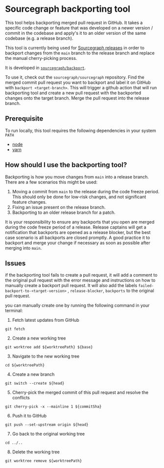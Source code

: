 # Sourcegraph backporting tool

This tool helps backporting merged pull request in GitHub. It takes a specific code change or feature that was developed on a newer version / commit in the codebase and apply's it to an older version of the same codebase (e.g. a release branch).

This tool is currently being used for [Sourcegraph releases](../process/releases/index.md) in order to backport changes from the `main` branch to the release branch and replace the manual cherry-picking process.

It is developed in [`sourcegraph/backport`](https://github.com/sourcegraph/backport).

To use it, check out the `sourcegraph/sourcegraph` repository. Find the merged commit pull request you want to backport and label it on GitHub with `backport <target-branch>`. This will trigger a github action that will run backporting tool and create a new pull request with the backported changes onto the target branch. Merge the pull request into the release branch.

## Prerequisite

To run locally, this tool requires the following dependencies in your system `PATH`

- [node](https://github.com/nvm-sh/nvm)
- [yarn](https://classic.yarnpkg.com/en/docs/install#mac-stable)

## How should I use the backporting tool?

Backporting is how you move changes from `main` into a release branch. There are a few scenarios this might be used:

1. Moving a commit from `main` to the release during the code freeze period. This should only be done for low-risk changes, and not significant feature changes.
2. Fixing an issue present on the release branch.
3. Backporting to an older release branch for a patch.

It is your responsibility to ensure any backports that you open are merged during the code freeze period of a release. Release captains will get a notification that backports are opened as a release blocker, but the best case scenario is all backports are closed promptly. A good practice it to backport and merge your change if necessary as soon as possible after merging into `main`.

## Issues

if the backporting tool fails to create a pull request, it will add a comment to the original pull request with the error message and instructions on how to manually create a backport pull request.
It will also add the labels `failed-backport-to-<target-version>` , `release-blocker`, `backports` to the original pull request.

you can manually create one by running the following command in your terminal:

1. Fetch latest updates from GitHub

`git fetch`

2. Create a new working tree

`git worktree add ${worktreePath} ${base}`

3. Navigate to the new working tree

`cd ${worktreePath}`

4. Create a new branch

`git switch --create ${head}`

5. Cherry-pick the merged commit of this pull request and resolve the conflicts

`git cherry-pick -x --mainline 1 ${commitSha}`

6. Push it to GitHub

`git push --set-upstream origin ${head}`

7. Go back to the original working tree

`cd ../..`

8. Delete the working tree

`git worktree remove ${worktreePath}`
